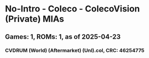 # No-Intro - Coleco - ColecoVision (Private) MIAs
## Games: 1, ROMs: 1, as of 2025-04-23

### CVDRUM (World) (Aftermarket) (Unl).col, CRC: 46254775
